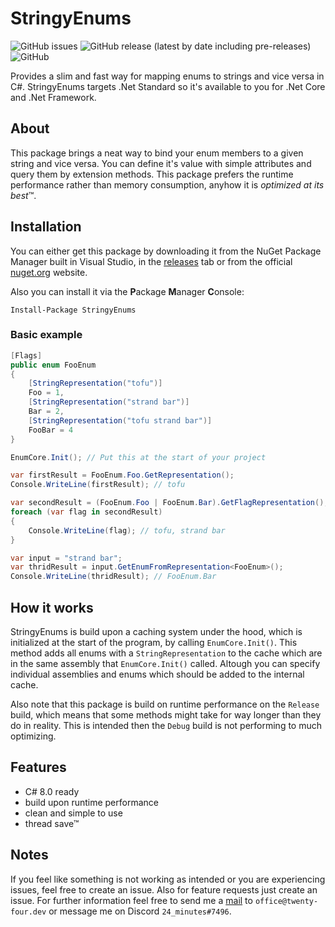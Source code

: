# StringyEnums

<img alt="GitHub issues" src="https://img.shields.io/github/issues-raw/TwentyFourMinutes/StringyEnums?style=flat-square"> <img alt="GitHub release (latest by date including pre-releases)" src="https://img.shields.io/github/v/release/TwentyFourMinutes/StringyEnums?include_prereleases&style=flat-square"> ![GitHub](https://img.shields.io/github/license/TwentyFourMinutes/StringyEnums?style=flat-square)

Provides a slim and fast way for mapping enums to strings and vice versa in C#. StringyEnums targets .Net Standard so it's available to you for .Net Core and .Net Framework.

## About

This package brings a neat way to bind your enum members to a given string and vice versa. You can define it's value with simple attributes and query them by extension methods. This package prefers the runtime performance rather than memory consumption, anyhow it is _optimized at its best_™. 

## Installation

You can either get this package by downloading it from the NuGet Package Manager built in Visual Studio, in the [releases](https://github.com/TwentyFourMinutes/StringyEnums/releases) tab or from the official [nuget.org](https://www.nuget.org/packages/StringyEnums) website. 

Also you can install it via the **P**ackage **M**anager **C**onsole:

```
Install-Package StringyEnums
```

### Basic example

```c#
[Flags]
public enum FooEnum
{
    [StringRepresentation("tofu")]
    Foo = 1,
    [StringRepresentation("strand bar")]
    Bar = 2,
    [StringRepresentation("tofu strand bar")]
    FooBar = 4
}

EnumCore.Init(); // Put this at the start of your project

var firstResult = FooEnum.Foo.GetRepresentation();
Console.WriteLine(firstResult); // tofu

var secondResult = (FooEnum.Foo | FooEnum.Bar).GetFlagRepresentation();
foreach (var flag in secondResult)
{
    Console.WriteLine(flag); // tofu, strand bar
}

var input = "strand bar";
var thridResult = input.GetEnumFromRepresentation<FooEnum>();
Console.WriteLine(thridResult); // FooEnum.Bar
```

## How it works

StringyEnums is build upon a caching system under the hood, which is initialized at the start of the program, by calling `EnumCore.Init()`. This method adds all enums with a `StringRepresentation` to the cache which are in the same assembly that `EnumCore.Init()` called. Altough you can specify individual assemblies and enums which should be added to the internal cache.

Also note that this package is build on runtime performance on the `Release` build, which means that some methods might take for way longer than they do in reality. This is intended then the `Debug` build is not performing to much optimizing.

## Features

- C# 8.0 ready
- build upon runtime performance
- clean and simple to use
- thread save™

## Notes

If you feel like something is not working as intended or you are experiencing issues, feel free to create an issue. Also for feature requests just create an issue. For further information feel free to send me a [mail](mailto:office@twenty-four.dev) to `office@twenty-four.dev` or message me on Discord `24_minutes#7496`.





